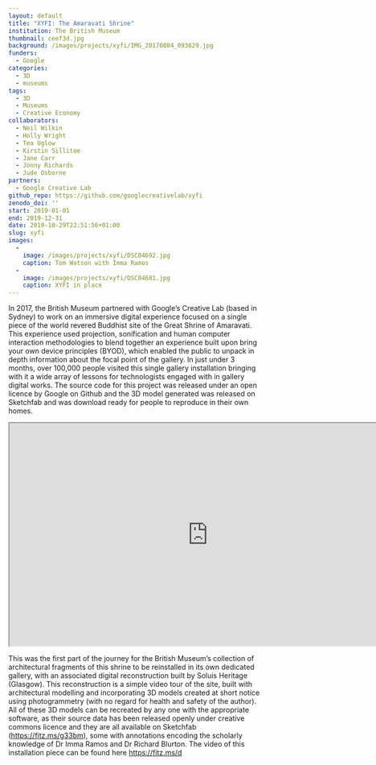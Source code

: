 ```yaml
---
layout: default
title: "XYFI: The Amaravati Shrine"
institution: The British Museum
thumbnail: ceef3d.jpg
background: /images/projects/xyfi/IMG_20170804_093629.jpg
funders:
  - Google
categories:
  - 3D
  - museums
tags:
  - 3D
  - Museums
  - Creative Economy
collaborators:
  - Neil Wilkin
  - Holly Wright
  - Tea Uglow
  - Kirstin Sillitoe
  - Jane Carr
  - Jonny Richards
  - Jude Osborne
partners:
  - Google Creative Lab
github_repo: https://github.com/googlecreativelab/xyfi
zenodo_doi: ''
start: 2019-01-01
end: 2019-12-31
date: 2019-10-29T22:51:56+01:00
slug: xyfi
images:
  -
    image: /images/projects/xyfi/DSC04692.jpg
    caption: Tom Watson with Imma Ramos
  -
    image: /images/projects/xyfi/DSC04681.jpg
    caption: XYFI in place
---
```

In 2017, the British Museum partnered with Google’s Creative Lab (based in Sydney) to work on an immersive digital experience focused on a single piece of the world revered Buddhist site of the Great Shrine of Amaravati. This experience used projection, sonification and human computer interaction methodologies to blend together an experience built upon bring your own device principles (BYOD), which enabled the public to unpack in depth information about the focal point of the gallery. In just under 3 months, over 100,000 people visited this single gallery installation bringing with it a wide array of lessons for technologists engaged with in gallery digital works. The source code for this project was released under an open licence by Google on Github and the 3D model generated was released on Sketchfab and was download ready for people to reproduce in their own homes.

<iframe width="788.54" height="443" type="text/html" src="https://www.youtube.com/embed/fGIH0EsgVN8"></iframe>

This was the first part of the journey for the British Museum’s collection of architectural fragments of this shrine to be reinstalled in its own dedicated gallery, with an associated digital reconstruction built by Soluis Heritage (Glasgow). This reconstruction is a simple video tour of the site, built with architectural modelling and incorporating 3D models created at short notice using photogrammetry (with no regard for health and safety of the author). All of these 3D models can be recreated by any one with the appropriate software, as their source data has been released openly under creative commons licence and they are all available on Sketchfab (https://fitz.ms/g33bm), some with annotations encoding the scholarly knowledge of Dr Imma Ramos and Dr Richard Blurton. The video of this installation piece can be found here https://fitz.ms/d

